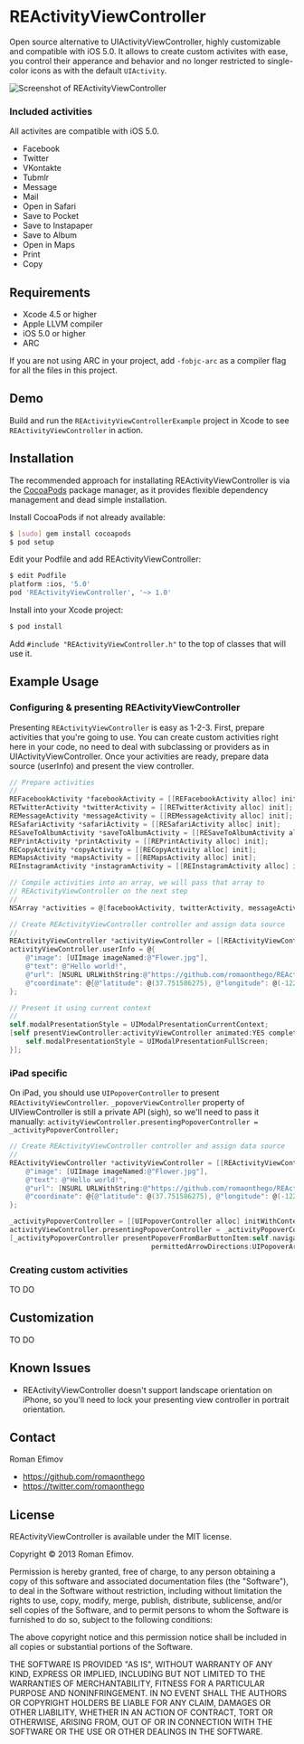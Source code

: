 # REActivityViewController

Open source alternative to UIActivityViewController, highly customizable and compatible with iOS 5.0.
It allows to create custom activites with ease, you control their apperance and behavior and no longer restricted to single-color icons as with the default `UIActivity`.

![Screenshot of REActivityViewController](https://github.com/romaonthego/REActivityViewController/raw/master/Screenshot.png "REActivityViewController Screenshot")

### Included activities

All activites are compatible with iOS 5.0.

* Facebook
* Twitter
* VKontakte
* Tubmlr
* Message
* Mail
* Open in Safari
* Save to Pocket
* Save to Instapaper
* Save to Album
* Open in Maps
* Print
* Copy

## Requirements
* Xcode 4.5 or higher
* Apple LLVM compiler
* iOS 5.0 or higher
* ARC

If you are not using ARC in your project, add `-fobjc-arc` as a compiler flag for all the files in this project.

## Demo

Build and run the `REActivityViewControllerExample` project in Xcode to see `REActivityViewController` in action.

## Installation

The recommended approach for installating REActivityViewController is via the [CocoaPods](http://cocoapods.org/) package manager, as it provides flexible dependency management and dead simple installation.

Install CocoaPods if not already available:

``` bash
$ [sudo] gem install cocoapods
$ pod setup
```

Edit your Podfile and add REActivityViewController:

``` bash
$ edit Podfile
platform :ios, '5.0'
pod 'REActivityViewController', '~> 1.0'
```

Install into your Xcode project:

``` bash
$ pod install
```

Add `#include "REActivityViewController.h"` to the top of classes that will use it.

## Example Usage

### Configuring & presenting REActivityViewController

Presenting `REActivityViewController` is easy as 1-2-3. First, prepare activities that you're going to use.
You can create custom activities right here in your code, no need to deal with subclassing or providers as in UIActivityViewController.
Once your activities are ready, prepare data source (userInfo) and present the view controller.

``` objective-c
// Prepare activities
//
REFacebookActivity *facebookActivity = [[REFacebookActivity alloc] init];
RETwitterActivity *twitterActivity = [[RETwitterActivity alloc] init];
REMessageActivity *messageActivity = [[REMessageActivity alloc] init];
RESafariActivity *safariActivity = [[RESafariActivity alloc] init];
RESaveToAlbumActivity *saveToAlbumActivity = [[RESaveToAlbumActivity alloc] init];
REPrintActivity *printActivity = [[REPrintActivity alloc] init];
RECopyActivity *copyActivity = [[RECopyActivity alloc] init];
REMapsActivity *mapsActivity = [[REMapsActivity alloc] init];
REInstagramActivity *instagramActivity = [[REInstagramActivity alloc] init];

// Compile activities into an array, we will pass that array to
// REActivityViewController on the next step
//
NSArray *activities = @[facebookActivity, twitterActivity, messageActivity, saveToAlbumActivity, safariActivity, mapsActivity, instagramActivity, printActivity, copyActivity];

// Create REActivityViewController controller and assign data source
//
REActivityViewController *activityViewController = [[REActivityViewController alloc] initWithViewController:self activities:activities];
activityViewController.userInfo = @{
    @"image": [UIImage imageNamed:@"Flower.jpg"],
    @"text": @"Hello world!",
    @"url": [NSURL URLWithString:@"https://github.com/romaonthego/REActivityViewController"],
    @"coordinate": @{@"latitude": @(37.751586275), @"longitude": @(-122.447721511)}
};

// Present it using current context
//
self.modalPresentationStyle = UIModalPresentationCurrentContext;
[self presentViewController:activityViewController animated:YES completion:^{
    self.modalPresentationStyle = UIModalPresentationFullScreen;
}];
```

### iPad specific

On iPad, you should use `UIPopoverController` to present `REActivityViewController`.
`_popoverViewController` property of UIViewController is still a private API (sigh), so we'll need to pass it manually:
`activityViewController.presentingPopoverController = _activityPopoverController;`

``` objective-c
// Create REActivityViewController controller and assign data source
//
REActivityViewController *activityViewController = [[REActivityViewController alloc] initWithViewController:self activities:activities];
    @"image": [UIImage imageNamed:@"Flower.jpg"],
    @"text": @"Hello world!",
    @"url": [NSURL URLWithString:@"https://github.com/romaonthego/REActivityViewController"],
    @"coordinate": @{@"latitude": @(37.751586275), @"longitude": @(-122.447721511)}
};

_activityPopoverController = [[UIPopoverController alloc] initWithContentViewController:activityViewController];
activityViewController.presentingPopoverController = _activityPopoverController;
[_activityPopoverController presentPopoverFromBarButtonItem:self.navigationItem.rightBarButtonItem
                                   permittedArrowDirections:UIPopoverArrowDirectionAny animated:YES];
```

### Creating custom activities

TO DO

## Customization

TO DO

## Known Issues

* REActivityViewController doesn't support landscape orientation on iPhone, so you'll need to lock your presenting view controller in portrait orientation.

## Contact

Roman Efimov

- https://github.com/romaonthego
- https://twitter.com/romaonthego

## License

REActivityViewController is available under the MIT license.

Copyright © 2013 Roman Efimov.

Permission is hereby granted, free of charge, to any person obtaining a copy of this software and associated documentation files (the "Software"), to deal in the Software without restriction, including without limitation the rights to use, copy, modify, merge, publish, distribute, sublicense, and/or sell copies of the Software, and to permit persons to whom the Software is furnished to do so, subject to the following conditions:

The above copyright notice and this permission notice shall be included in all copies or substantial portions of the Software.

THE SOFTWARE IS PROVIDED "AS IS", WITHOUT WARRANTY OF ANY KIND, EXPRESS OR IMPLIED, INCLUDING BUT NOT LIMITED TO THE WARRANTIES OF MERCHANTABILITY, FITNESS FOR A PARTICULAR PURPOSE AND NONINFRINGEMENT. IN NO EVENT SHALL THE AUTHORS OR COPYRIGHT HOLDERS BE LIABLE FOR ANY CLAIM, DAMAGES OR OTHER LIABILITY, WHETHER IN AN ACTION OF CONTRACT, TORT OR OTHERWISE, ARISING FROM, OUT OF OR IN CONNECTION WITH THE SOFTWARE OR THE USE OR OTHER DEALINGS IN THE SOFTWARE.
